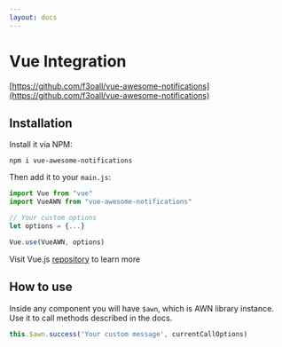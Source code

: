 ```yaml
---
layout: docs
---
```


# Vue Integration
[https://github.com/f3oall/vue-awesome-notifications](https://github.com/f3oall/vue-awesome-notifications)

## Installation
Install it via NPM:
```
npm i vue-awesome-notifications
```
Then add it to your `main.js`:

```javascript
import Vue from "vue"
import VueAWN from "vue-awesome-notifications"

// Your custom options
let options = {...}

Vue.use(VueAWN, options)
```
Visit Vue.js [repository](https://github.com/f3oall/vue-awesome-notifications) to learn more


## How to use
Inside any component you will have `$awn`, which is AWN library instance.
Use it to call methods described in the docs.
```javascript
this.$awn.success('Your custom message', currentCallOptions)
```

